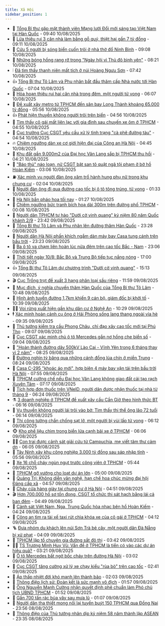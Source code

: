 ```yaml
---
title: Xã Hội
sidebar_position: 1
---
```


<!-- dantri-xa-hoi:START -->
- 🫣 [Tổng Bí thư gặp mặt thành viên Mạng lưới Đổi mới sáng tạo Việt Nam tại Hàn Quốc](https://dantri.com.vn/xa-hoi/tong-bi-thu-gap-mat-thanh-vien-mang-luoi-doi-moi-sang-tao-viet-nam-tai-han-quoc-20250810164008853.htm) - 09:40 10/08/2025
- 💼 [Lửa thiêu rụi 3 căn nhà làm bằng gỗ quý, thiệt hại gần 7 tỷ đồng](https://dantri.com.vn/xa-hoi/lua-thieu-rui-3-can-nha-lam-bang-go-quy-thiet-hai-gan-7-ty-dong-20250810154841898.htm) - 09:11 10/08/2025
- 🎊 [Cứu 5 người bị sóng biển cuốn trôi ở nhà thờ đổ Ninh Bình](https://dantri.com.vn/xa-hoi/cuu-5-nguoi-bi-song-bien-cuon-troi-o-nha-tho-do-ninh-binh-20250810160319726.htm) - 09:08 10/08/2025
- 🙉 [Những bóng hồng rạng rỡ trong &quot;Ngày hội vì Thủ đô bình yên&quot;](https://dantri.com.vn/xa-hoi/nhung-bong-hong-rang-ro-trong-ngay-hoi-vi-thu-do-binh-yen-20250810151330617.htm) - 08:21 10/08/2025
- 🕯 [Đã tìm thấy thanh niên mất tích ở núi Hoàng Ngưu Sơn](https://dantri.com.vn/xa-hoi/da-tim-thay-thanh-nien-mat-tich-o-nui-hoang-nguu-son-20250810143303581.htm) - 07:42 10/08/2025
- 👍 [Tổng Bí thư Tô Lâm và Phu nhân bắt đầu thăm cấp Nhà nước tới Hàn Quốc](https://dantri.com.vn/xa-hoi/tong-bi-thu-to-lam-va-phu-nhan-bat-dau-tham-cap-nha-nuoc-toi-han-quoc-20250810140350734.htm) - 07:04 10/08/2025
- 🤖 [Hỏa hoạn thiêu rụi hai căn nhà trong đêm, một người tử vong](https://dantri.com.vn/xa-hoi/hoa-hoan-thieu-rui-hai-can-nha-trong-dem-mot-nguoi-tu-vong-20250810115553253.htm) - 06:07 10/08/2025
- 🙉 [Đề xuất xây metro từ TPHCM đến sân bay Long Thành khoảng 65.000 tỷ đồng](https://dantri.com.vn/xa-hoi/de-xuat-xay-metro-tu-tphcm-den-san-bay-long-thanh-khoang-65000-ty-dong-20250810121957085.htm) - 05:56 10/08/2025
- 👍 [Phát hiện thuyền không người trôi trên biển](https://dantri.com.vn/xa-hoi/phat-hien-thuyen-khong-nguoi-troi-tren-bien-20250810114013389.htm) - 04:56 10/08/2025
- 🗽 [Tìm thấy cô gái mất liên lạc với gia đình sau chuyến xe ôm ở TPHCM](https://dantri.com.vn/xa-hoi/tim-thay-co-gai-mat-lien-lac-voi-gia-dinh-sau-chuyen-xe-om-o-tphcm-20250810115114521.htm) - 04:55 10/08/2025
- 🗽 [Cục trưởng Cục CSGT yêu cầu xử lý tình trạng &quot;cà phê đường tàu&quot;](https://dantri.com.vn/xa-hoi/cuc-truong-cuc-csgt-yeu-cau-xu-ly-tinh-trang-ca-phe-duong-tau-20250810114958044.htm) - 04:54 10/08/2025
- 🔥 [Chiêm ngưỡng dàn xe cơ giới hiện đại của Công an Hà Nội](https://dantri.com.vn/xa-hoi/chiem-nguong-dan-xe-co-gioi-hien-dai-cua-cong-an-ha-noi-20250810113712902.htm) - 04:45 10/08/2025
- 🦒 [Khu đất gần 9.000m2 của Đại học Văn Lang sắp bị TPHCM thu hồi](https://dantri.com.vn/xa-hoi/khu-dat-gan-9000m2-cua-dai-hoc-van-lang-sap-bi-tphcm-thu-hoi-20250810103731062.htm) - 04:21 10/08/2025
- 🧐 [&quot;Báo thủ&quot; náo loạn, nữ CSGT bật san tô quật ngã tội phạm ở bờ hồ Hoàn Kiếm](https://dantri.com.vn/xa-hoi/bao-thu-nao-loan-nu-csgt-bat-san-to-quat-nga-toi-pham-o-bo-ho-hoan-kiem-20250810100237753.htm) - 03:06 10/08/2025
- ⛽️ [Xác minh vụ người đàn ông xăm trổ hành hung phụ nữ trong khu chung cư](https://dantri.com.vn/xa-hoi/xac-minh-vu-nguoi-dan-ong-xam-tro-hanh-hung-phu-nu-trong-khu-chung-cu-20250810085736314.htm) - 02:04 10/08/2025
- 🚀 [Người đàn ông đi qua đường cao tốc bị ô tô tông trúng, tử vong](https://dantri.com.vn/xa-hoi/nguoi-dan-ong-di-qua-duong-cao-toc-bi-o-to-tong-trung-tu-vong-20250810083124763.htm) - 01:33 10/08/2025
- 🦒 [Hà Nội bắn pháo hoa tối nay](https://dantri.com.vn/xa-hoi/ha-noi-ban-phao-hoa-toi-nay-20250810082214504.htm) - 01:27 10/08/2025
- 🦅 [Chiêm ngưỡng bức tranh bích hoạ dài 300m trên đường phố TPHCM](https://dantri.com.vn/xa-hoi/chiem-nguong-buc-tranh-bich-hoa-dai-300m-tren-duong-pho-tphcm-20250810025719624.htm) - 00:08 10/08/2025
- 🚀 [Người dân TPHCM tự hào &quot;Dưới cờ vinh quang&quot; kỷ niệm 80 năm Quốc khánh 2/9](https://dantri.com.vn/xa-hoi/nguoi-dan-tphcm-tu-hao-duoi-co-vinh-quang-ky-niem-80-nam-quoc-khanh-29-20250810010350233.htm) - 23:42 09/08/2025
- 🦅 [Tổng Bí thư Tô Lâm và Phu nhân lên đường thăm Hàn Quốc](https://dantri.com.vn/xa-hoi/tong-bi-thu-to-lam-va-phu-nhan-len-duong-tham-han-quoc-20250809213549647.htm) - 23:28 09/08/2025
- 🤠 [Người dân Hà Nội phấn khích ngắm dàn máy bay Casa tung cánh trên bầu trời](https://dantri.com.vn/xa-hoi/nguoi-dan-ha-noi-phan-khich-ngam-dan-may-bay-casa-tung-canh-tren-bau-troi-20250809152724526.htm) - 23:23 09/08/2025
- 💄 [Ba ô tô va chạm liên hoàn lúc nửa đêm trên cao tốc Bắc - Nam](https://dantri.com.vn/xa-hoi/ba-o-to-va-cham-lien-hoan-luc-nua-dem-tren-cao-toc-bac-nam-20250810014147010.htm) - 23:06 09/08/2025
- 🥷 [Thời tiết ngày 10/8: Bắc Bộ và Trung Bộ tiếp tục nắng nóng](https://dantri.com.vn/xa-hoi/thoi-tiet-ngay-108-bac-bo-va-trung-bo-tiep-tuc-nang-nong-20250809170000643.htm) - 17:00 09/08/2025
- 👍 [Tổng Bí thư Tô Lâm dự chương trình &quot;Dưới cờ vinh quang&quot;](https://dantri.com.vn/xa-hoi/tong-bi-thu-to-lam-du-chuong-trinh-duoi-co-vinh-quang-20250809215813918.htm) - 15:13 09/08/2025
- 🎬 [Cục Trồng trọt đề xuất 3 hạng phân loại sầu riêng](https://dantri.com.vn/xa-hoi/cuc-trong-trot-de-xuat-3-hang-phan-loai-sau-rieng-20250809170059461.htm) - 11:59 09/08/2025
- 🦒 [Mục đích, ý nghĩa chuyến thăm Hàn Quốc của Tổng Bí thư Tô Lâm](https://dantri.com.vn/xa-hoi/muc-dich-y-nghia-chuyen-tham-han-quoc-cua-tong-bi-thu-to-lam-20250809174150167.htm) - 10:48 09/08/2025
- 🌊 [Hình ảnh tuyến đường 1,7km khiến 9 cán bộ, giám đốc bị khởi tố](https://dantri.com.vn/xa-hoi/hinh-anh-tuyen-duong-17km-khien-9-can-bo-giam-doc-bi-khoi-to-20250809162514477.htm) - 10:39 09/08/2025
- 🧑‍💻 [Voi rừng xuất hiện gần khu dân cư ở Nghệ An](https://dantri.com.vn/xa-hoi/voi-rung-xuat-hien-gan-khu-dan-cu-o-nghe-an-20250809162217887.htm) - 10:29 09/08/2025
- 🕴 [Xác minh hoàn cảnh cụ ông ở Hải Phòng sống lang thang ngoài vỉa hè](https://dantri.com.vn/xa-hoi/xac-minh-hoan-canh-cu-ong-o-hai-phong-song-lang-thang-ngoai-via-he-20250809161809815.htm) - 09:35 09/08/2025
- 🤔 [Thủ tướng kiểm tra cầu Phong Châu, chỉ đạo xây cao tốc mới tại Phú Thọ](https://dantri.com.vn/xa-hoi/thu-tuong-kiem-tra-cau-phong-chau-chi-dao-xay-cao-toc-moi-tai-phu-tho-20250809160351847.htm) - 09:07 09/08/2025
- 💄 [Cục CSGT xác minh chủ ô tô Mercedes gắn nơ hồng che biển số](https://dantri.com.vn/xa-hoi/cuc-csgt-xac-minh-chu-o-to-mercedes-gan-no-hong-che-bien-so-20250809155351091.htm) - 09:04 09/08/2025
- 🧠 [&quot;Hoàn thành đường dây 500kV Lào Cai - Vĩnh Yên trong 6 tháng thay vì 2 năm&quot;](https://dantri.com.vn/xa-hoi/hoan-thanh-duong-day-500kv-lao-cai-vinh-yen-trong-6-thang-thay-vi-2-nam-20250809151943079.htm) - 08:25 09/08/2025
- 🦣 [Đường nghìn tỷ băng qua những cánh đồng lúa chín ở miền Trung](https://dantri.com.vn/xa-hoi/duong-nghin-ty-bang-qua-nhung-canh-dong-lua-chin-o-mien-trung-20250809150452700.htm) - 08:24 09/08/2025
- 💫 [Casa C-295 &quot;khoác áo mới&quot;, hợp biên 4 máy bay vận tải trên bầu trời Hà Nội](https://dantri.com.vn/xa-hoi/casa-c-295-khoac-ao-moi-hop-bien-4-may-bay-van-tai-tren-bau-troi-ha-noi-20250809124153241.htm) - 07:55 09/08/2025
- 🚀 [TPHCM cưỡng chế nếu Đại học Văn Lang không giao đất cải tạo rạch Xuyên Tâm](https://dantri.com.vn/xa-hoi/tphcm-cuong-che-neu-dai-hoc-van-lang-khong-giao-dat-cai-tao-rach-xuyen-tam-20250809132301070.htm) - 07:17 09/08/2025
- 🤔 [Tích hợp đơn thuốc trên VNeID, người dân được nhận thuốc tại nhà từ tháng 9](https://dantri.com.vn/xa-hoi/tich-hop-don-thuoc-tren-vneid-nguoi-dan-duoc-nhan-thuoc-tai-nha-tu-thang-9-20250809131029359.htm) - 06:24 09/08/2025
- ⚗️ [3 doanh nghiệp ở TPHCM đề xuất xây cầu Cần Giờ theo hình thức BT](https://dantri.com.vn/xa-hoi/3-doanh-nghiep-o-tphcm-de-xuat-xay-cau-can-gio-theo-hinh-thuc-bt-20250809112656915.htm) - 06:16 09/08/2025
- 🫶 [Vụ thuyền không người lái trôi vào bờ: Tìm thấy thi thể ông lão 72 tuổi](https://dantri.com.vn/xa-hoi/vu-thuyen-khong-nguoi-lai-troi-vao-bo-tim-thay-thi-the-ong-lao-72-tuoi-20250809120519011.htm) - 06:14 09/08/2025
- 🌮 [Thi công tường chắn chống sạt lở, một người bị vùi lấp tử vong](https://dantri.com.vn/xa-hoi/thi-cong-tuong-chan-chong-sat-lo-mot-nguoi-bi-vui-lap-tu-vong-20250809114415605.htm) - 06:12 09/08/2025
- 🐵 [Kho phế liệu chìm trong biển lửa cạnh bãi xe ở TPHCM](https://dantri.com.vn/xa-hoi/kho-phe-lieu-chim-trong-bien-lua-canh-bai-xe-o-tphcm-20250809122735587.htm) - 06:06 09/08/2025
- 🧑‍🏫 [Con trai được cảnh sát giải cứu từ Campuchia, mẹ viết tâm thư cảm ơn](https://dantri.com.vn/xa-hoi/con-trai-duoc-canh-sat-giai-cuu-tu-campuchia-me-viet-tam-thu-cam-on-20250809120656412.htm) - 06:05 09/08/2025
- 💫 [Tây Ninh xây khu công nghiệp 3.000 tỷ đồng sau sáp nhập tỉnh](https://dantri.com.vn/xa-hoi/tay-ninh-xay-khu-cong-nghiep-3000-ty-dong-sau-sap-nhap-tinh-20250809122216336.htm) - 05:56 09/08/2025
- 🦩 [Xe 16 chỗ cháy ngùn ngụt trước công viên ở TPHCM](https://dantri.com.vn/xa-hoi/xe-16-cho-chay-ngun-ngut-truoc-cong-vien-o-tphcm-20250809121557816.htm) - 05:44 09/08/2025
- 🦄 [TPHCM gỡ vướng cho loạt dự án lớn](https://dantri.com.vn/xa-hoi/tphcm-go-vuong-cho-loat-du-an-lon-20250809112644202.htm) - 05:00 09/08/2025
- 💂 [Quảng Trị: Không diễn văn nghệ, hạn chế hoa chúc mừng đại hội Đảng cấp xã](https://dantri.com.vn/xa-hoi/quang-tri-khong-dien-van-nghe-han-che-hoa-chuc-mung-dai-hoi-dang-cap-xa-20250809111445424.htm) - 04:57 09/08/2025
- 💄 [Cháy cửa hàng giày tại chung cư ở Hà Nội](https://dantri.com.vn/xa-hoi/chay-cua-hang-giay-tai-chung-cu-o-ha-noi-20250809112457651.htm) - 04:51 09/08/2025
- 🎬 [Hơn 700.000 hồ sơ tồn đọng, CSGT tổ chức thi sát hạch bằng lái cả ban đêm](https://dantri.com.vn/xa-hoi/hon-700000-ho-so-ton-dong-csgt-to-chuc-thi-sat-hach-bang-lai-ca-ban-dem-20250809110627784.htm) - 04:49 09/08/2025
- 👀 [Cảnh sát Việt Nam, Nga, Trung Quốc hòa nhạc bên hồ Hoàn Kiếm](https://dantri.com.vn/xa-hoi/canh-sat-viet-nam-nga-trung-quoc-hoa-nhac-ben-ho-hoan-kiem-20250809110205814.htm) - 04:24 09/08/2025
- 💃 [Công an tìm ra tài xế taxi rút chìa khóa xe của cô gái ở TPHCM](https://dantri.com.vn/xa-hoi/cong-an-tim-ra-tai-xe-taxi-rut-chia-khoa-xe-cua-co-gai-o-tphcm-20250809100258740.htm) - 04:12 09/08/2025
- 🪜 [Đưa nhóm du khách lên núi Sơn Trà bẻ cây, một người dân Đà Nẵng bị xử phạt](https://dantri.com.vn/xa-hoi/dua-nhom-du-khach-len-nui-son-tra-be-cay-mot-nguoi-dan-da-nang-bi-xu-phat-20250809104854695.htm) - 04:09 09/08/2025
- 📝 [TPHCM lập tổ chuyên gia đường sắt đô thị](https://dantri.com.vn/xa-hoi/tphcm-lap-to-chuyen-gia-duong-sat-do-thi-20250809101139242.htm) - 03:42 09/08/2025
- 🧑‍💻 [TS Trương Minh Huy Vũ: Vấn đề ở TPHCM là tiền có vào các dự án hiệu quả?](https://dantri.com.vn/xa-hoi/ts-truong-minh-huy-vu-van-de-o-tphcm-la-tien-co-vao-cac-du-an-hieu-qua-20250809095621445.htm) - 03:21 09/08/2025
- 👺 [Ô tô Mercedes bất ngờ bốc cháy trên đường Hà Nội](https://dantri.com.vn/xa-hoi/o-to-mercedes-bat-ngo-boc-chay-tren-duong-ha-noi-20250809095345455.htm) - 03:02 09/08/2025
- 🌮 [Cục CSGT tăng cường xử lý xe chạy kiểu &quot;rùa bò&quot; trên cao tốc](https://dantri.com.vn/xa-hoi/cuc-csgt-tang-cuong-xu-ly-xe-chay-kieu-rua-bo-tren-cao-toc-20250809092029613.htm) - 02:41 09/08/2025
- 🤭 [Áp thấp nhiệt đới khó mạnh lên thành bão](https://dantri.com.vn/xa-hoi/ap-thap-nhiet-doi-kho-manh-len-thanh-bao-20250809083547203.htm) - 02:03 09/08/2025
- 💪 [Thông điệp lịch sử: Đoàn kết là sức mạnh vô địch](https://dantri.com.vn/xa-hoi/thong-diep-lich-su-doan-ket-la-suc-manh-vo-dich-20250809085710375.htm) - 01:57 09/08/2025
- 🧰 [Ông Nguyễn Mạnh Cường nhận quyết định phê chuẩn làm Phó chủ tịch UBND TPHCM](https://dantri.com.vn/xa-hoi/ong-nguyen-manh-cuong-nhan-quyet-dinh-phe-chuan-lam-pho-chu-tich-ubnd-tphcm-20250809083853947.htm) - 01:52 09/08/2025
- 🤡 [Gần 700 tấn rác bủa vây sau mưa lũ](https://dantri.com.vn/xa-hoi/gan-700-tan-rac-bua-vay-sau-mua-lu-20250809071309555.htm) - 01:07 09/08/2025
- 🦆 [Người dân tha thiết mong nối lại tuyến buýt 150 TPHCM qua Đồng Nai](https://dantri.com.vn/xa-hoi/nguoi-dan-tha-thiet-mong-noi-lai-tuyen-buyt-150-tphcm-qua-dong-nai-20250805232931679.htm) - 23:56 08/08/2025
- 🦍 [Thông điệp của Thủ tướng nhân dịp kỷ niệm 58 năm thành lập ASEAN](https://dantri.com.vn/xa-hoi/thong-diep-cua-thu-tuong-nhan-dip-ky-niem-58-nam-thanh-lap-asean-20250809063522644.htm) - 23:35 08/08/2025<!-- dantri-xa-hoi:END -->
